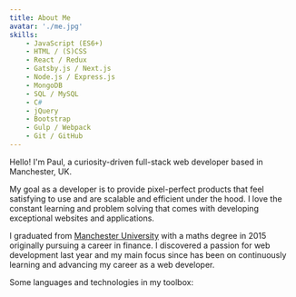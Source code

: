 ```yaml
---
title: About Me
avatar: './me.jpg'
skills:
    - JavaScript (ES6+)
    - HTML / (S)CSS
    - React / Redux
    - Gatsby.js / Next.js
    - Node.js / Express.js
    - MongoDB
    - SQL / MySQL
    - C#
    - jQuery
    - Bootstrap
    - Gulp / Webpack
    - Git / GitHub
---
```


Hello! I'm Paul, a curiosity-driven full-stack web developer based in Manchester, UK.

My goal as a developer is to provide pixel-perfect products that feel satisfying to use and are scalable and efficient under the hood. I love the constant learning and problem solving that comes with developing exceptional websites and applications.

I graduated from [Manchester University](https://www.https://www.manchester.ac.uk/) with a maths degree in 2015 originally pursuing a career in finance. I discovered a passion for web development last year and my main focus since has been on continuously learning and advancing my career as a web developer.

Some languages and technologies in my toolbox:
